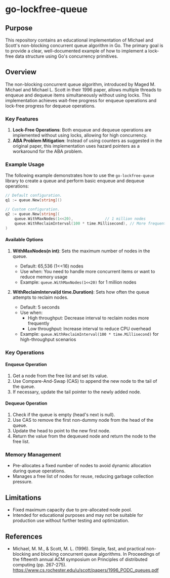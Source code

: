 # go-lockfree-queue

## Purpose

This repository contains an educational implementation of Michael and Scott's non-blocking concurrent queue algorithm in Go.
The primary goal is to provide a clear, well-documented example of how to implement a lock-free data structure using Go's concurrency primitives.

## Overview

The non-blocking concurrent queue algorithm, introduced by Maged M. Michael and Michael L. Scott in their 1996 paper,
allows multiple threads to enqueue and dequeue items simultaneously without using locks.
This implementation achieves wait-free progress for enqueue operations and lock-free progress for dequeue operations.

### Key Features

1. **Lock-Free Operations**: Both enqueue and dequeue operations are implemented without using locks, allowing for high concurrency.
2. **ABA Problem Mitigation**: Instead of using counters as suggested in the original paper, this implementation uses hazard pointers as a workaround for the ABA problem.

### Example Usage

The following example demonstrates how to use the `go-lockfree-queue` library to create a queue and perform basic enqueue and dequeue operations:
```go
// Default configuration.
q1 := queue.New[string]()

// Custom configuration.
q2 := queue.New[string](
    queue.WithMaxNodes(1<<20),              // 1 million nodes
    queue.WithReclaimInterval(100 * time.Millisecond), // More frequent reclamation
)
```

#### Available Options

1. **WithMaxNodes(n int)**: Sets the maximum number of nodes in the queue.
   - Default: 65,536 (1<<16) nodes
   - Use when: You need to handle more concurrent items or want to reduce memory usage
   - Example: `queue.WithMaxNodes(1<<20)` for 1 million nodes

2. **WithReclaimInterval(d time.Duration)**: Sets how often the queue attempts to reclaim nodes.
   - Default: 5 seconds
   - Use when:
     - High throughput: Decrease interval to reclaim nodes more frequently
     - Low throughput: Increase interval to reduce CPU overhead
   - Example: `queue.WithReclaimInterval(100 * time.Millisecond)` for high-throughput scenarios


### Key Operations

#### Enqueue Operation

1. Get a node from the free list and set its value.
2. Use Compare-And-Swap (CAS) to append the new node to the tail of the queue.
3. If necessary, update the tail pointer to the newly added node.

#### Dequeue Operation

1. Check if the queue is empty (head's next is null).
2. Use CAS to remove the first non-dummy node from the head of the queue.
3. Update the head to point to the new first node.
4. Return the value from the dequeued node and return the node to the free list.

### Memory Management

- Pre-allocates a fixed number of nodes to avoid dynamic allocation during queue operations.
- Manages a free list of nodes for reuse, reducing garbage collection pressure.


## Limitations

- Fixed maximum capacity due to pre-allocated node pool.
- Intended for educational purposes and may not be suitable for production use without further testing and optimization.

## References

- Michael, M. M., & Scott, M. L. (1996). Simple, fast, and practical non-blocking and blocking concurrent queue algorithms. In Proceedings of the fifteenth annual ACM symposium on Principles of distributed computing (pp. 267-275).
https://www.cs.rochester.edu/u/scott/papers/1996_PODC_queues.pdf
